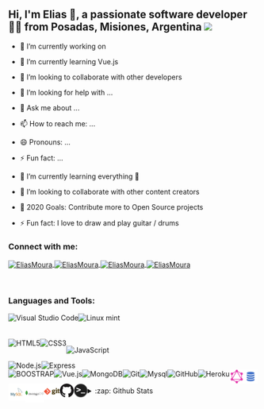 ## Hi, I'm Elias 👋, a passionate software developer 👨‍💻 from Posadas, Misiones, Argentina <img src="https://image.flaticon.com/icons/svg/164/164900.svg" width="28"/>
 
- 🔭 I’m currently working on 
- 🌱 I’m currently learning Vue.js
- 👯 I’m looking to collaborate with other developers
- 🤔 I’m looking for help with ...
- 💬 Ask me about ...
- 📫 How to reach me: ...
- 😄 Pronouns: ...
- ⚡ Fun fact: ...

- 🌱 I’m currently learning everything 🤣
- 👯 I’m looking to collaborate with other content creators
- 🥅 2020 Goals: Contribute more to Open Source projects
- ⚡ Fun fact: I love to draw and play guitar / drums

### Connect with me:

<!--[<img align="left" alt="mouraelias.com" width="22px" src="https://raw.githubusercontent.com/iconic/open-iconic/master/svg/globe.svg" />][website]-->
<!--[<img align="left" alt="EliasMoura | Twitter" width="22px" src="https://cdn.jsdelivr.net/npm/simple-icons@v3/icons/twitter.svg" />][twitter]-->
<!--[<img align="left" alt="EliasMoura | LinkedIn" width="22px" src="https://cdn.jsdelivr.net/npm/simple-icons@v3/icons/linkedin.svg" />][linkedin]-->
<!--[<img align="left" alt="EliasMoura | Instagram" width="22px" src="https://cdn.jsdelivr.net/npm/simple-icons@v3/icons/instagram.svg" />][instagram]-->

<!-- <p align="center"> -->
<p>
  <a href="https://twitter.com/DEliasmoura" target="blank">
    <img align="center" src="https://cdn.jsdelivr.net/npm/simple-icons@3.0.1/icons/twitter.svg" alt="EliasMoura" height="28px" width="28px" />
  </a>
  <a href="https://www.facebook.com/elias.moura.5" target="blank">
    <img align="center" src="https://cdn.jsdelivr.net/npm/simple-icons@3.0.1/icons/facebook.svg" alt="EliasMoura" height="28px" width="28px" />
  </a>
  <a href="https://www.instagram.com/d.eliasmoura/" target="blank">
    <img align="center" src="https://cdn.jsdelivr.net/npm/simple-icons@3.0.1/icons/instagram.svg" alt="EliasMoura" height="28px" width="28px" />
  </a>
   <a href="https://www.linkedin.com/in/elias-moura/" target="blank">
    <img align="center" src="https://cdn.jsdelivr.net/npm/simple-icons@3.0.1/icons/linkedin.svg" alt="EliasMoura" height="28px" width="28px" />
  </a>
</p>
<br />

### Languages and Tools:

<img align="left" alt="Visual Studio Code" src="https://icon-icons.com/icons2/615/PNG/48/Visual_Code_icon-icons.com_56584.png"/>

<img align="left" alt="Linux mint" src="https://icon-icons.com/icons2/159/PNG/48/logo_linux_mint_22361.png"/>

</br>
</br>
</br>

<img align="left" alt="HTML5" src="https://icon-icons.com/icons2/2107/PNG/48/file_type_html_icon_130541.png"/>

<img align="left" alt="CSS3" src="https://icon-icons.com/icons2/2107/PNG/48/file_type_css_icon_130661.png"/>

<img align="left" alt="JavaScript" src="https://icon-icons.com/icons2/2415/PNG/48/javascript_original_logo_icon_146455.png"/><br>

<img align="left" alt="Node.js" src="https://icon-icons.com/icons2/2107/PNG/48/file_type_node_icon_130301.png" />

<img align="left" alt="Express" src="https://icon-icons.com/icons2/2415/PNG/48/express_original_logo_icon_146527.png"/>

<br>

<img align="left" alt="BOOSTRAP" src="https://icon-icons.com/icons2/2415/PNG/48/bootstrap_plain_logo_icon_146619.png"/>

<img align="left" alt="Vue.js" src="https://icon-icons.com/icons2/2415/PNG/48/vuejs_original_logo_icon_146304.png"/>

<img align="left" alt="MongoDB" src="https://icon-icons.com/icons2/2415/PNG/48/mongodb_original_logo_icon_146424.png"/>

<img align="left" alt="Git" src="https://icon-icons.com/icons2/2415/PNG/48/git_original_logo_icon_146509.png"/>

<img align="left" alt="Mysql" src="https://icon-icons.com/icons2/2415/PNG/48/mysql_original_logo_icon_146416.png"/>

<img align="left" alt="GitHub" src="https://icon-icons.com/icons2/2415/PNG/48/github_original_logo_icon_146505.png"/>




<img align="left" alt="Heroku" src="https://icon-icons.com/icons2/2415/PNG/48/heroku_plain_logo_icon_146479.png"/>



<!--<img align="left" alt="React" width="28px" src="https://raw.githubusercontent.com/github/explore/80688e429a7d4ef2fca1e82350fe8e3517d3494d/topics/react/react.png" />-->

<img align="left" alt="GraphQL" width="28px" src="https://raw.githubusercontent.com/github/explore/80688e429a7d4ef2fca1e82350fe8e3517d3494d/topics/graphql/graphql.png" />


<!--<img align="left" alt="Deno" width="26px" src="https://raw.githubusercontent.com/github/explore/361e2821e2dea67711cde99c9c40ed357061cf27/topics/deno/deno.png" />-->

<img align="left" alt="SQL" width="28px" src="https://raw.githubusercontent.com/github/explore/80688e429a7d4ef2fca1e82350fe8e3517d3494d/topics/sql/sql.png" />

<img align="left" alt="MySQL" width="34px" src="https://raw.githubusercontent.com/github/explore/80688e429a7d4ef2fca1e82350fe8e3517d3494d/topics/mysql/mysql.png" />

<img align="left" alt="MongoDB" width="38px" src="https://raw.githubusercontent.com/github/explore/80688e429a7d4ef2fca1e82350fe8e3517d3494d/topics/mongodb/mongodb.png" />

<img align="left" alt="Git" width="32px" src="https://raw.githubusercontent.com/github/explore/80688e429a7d4ef2fca1e82350fe8e3517d3494d/topics/git/git.png" />

<img align="left" alt="GitHub" width="28px" src="https://raw.githubusercontent.com/github/explore/78df643247d429f6cc873026c0622819ad797942/topics/github/github.png" />

<img align="left" alt="Terminal" width="28px" src="https://raw.githubusercontent.com/github/explore/80688e429a7d4ef2fca1e82350fe8e3517d3494d/topics/terminal/terminal.png" />

<br />
<br />

<details>
  <summary>:zap: Github Stats</summary>

  <img align="left" alt="codeSTACKr's Github Stats" src="https://github-readme-stats.codestackr.vercel.app/api?username=codeSTACKr&show_icons=true&hide_border=true" />

</details>

<!--[website]: https://codeSTACKr.com-->
<!--[twitter]: https://twitter.com/DEliasmoura-->
[instagram]: https://www.instagram.com/d.eliasmoura/
[facebook]: https://www.facebook.com/elias.moura.5/
[linkedin]: https://www.linkedin.com/in/elias-moura/


